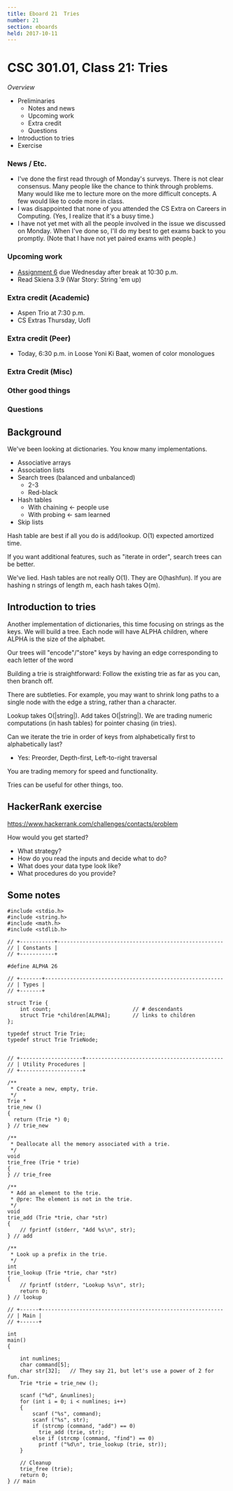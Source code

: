 ```yaml
---
title: Eboard 21  Tries
number: 21
section: eboards
held: 2017-10-11
---
```

CSC 301.01, Class 21:  Tries
============================

_Overview_

* Preliminaries
    * Notes and news
    * Upcoming work
    * Extra credit
    * Questions
* Introduction to tries
* Exercise

### News / Etc.

* I've done the first read through of Monday's surveys.  There is not
  clear consensus.  Many people like the chance to think through problems.
  Many would like me to lecture more on the more difficult concepts.
  A few would like to code more in class.
* I was disappointed that none of you attended the CS Extra on Careers
  in Computing.  (Yes, I realize that it's a busy time.)
* I have not yet met with all the people involved in the issue we discussed
  on Monday.  When I've done so, I'll do my best to get exams back to you
  promptly.  (Note that I have not yet paired exams with people.)

### Upcoming work

* [Assignment 6](../assignments/assignment06) due Wednesday after
  break at 10:30 p.m.
* Read Skiena 3.9 (War Story: String 'em up)

### Extra credit (Academic)

* Aspen Trio at 7:30 p.m.
* CS Extras Thursday, UofI

### Extra credit (Peer)

* Today, 6:30 p.m. in Loose Yoni Ki Baat, women of color monologues

### Extra Credit (Misc)

### Other good things

### Questions

Background
----------

We've been looking at dictionaries.  You know many implementations.

* Associative arrays
* Association lists
* Search trees (balanced and unbalanced)
    * 2-3
    * Red-black
* Hash tables
    * With chaining <- people use
    * With probing <- sam learned
* Skip lists

Hash table are best if all you do is add/lookup.  O(1) expected amortized
time.

If you want additional features, such as "iterate in order", search trees
can be better.

We've lied.  Hash tables are not really O(1).  They are O(hashfun).  If
you are hashing n strings of length m, each hash takes O(m).

Introduction to tries
---------------------

Another implementation of dictionaries, this time focusing on strings as
the keys.  We will build a tree.  Each node will have ALPHA children,
where ALPHA is the size of the alphabet.

Our trees will "encode"/"store" keys by having an edge corresponding to
each letter of the word

Building a trie is straightforward: Follow the existing trie as far as
you can, then branch off.

There are subtleties.  For example, you may want to shrink long paths
to a single node with the edge a string, rather than a character.

Lookup takes O(|string|).  Add takes O(|string|).  We are trading numeric
computations (in hash tables) for pointer chasing (in tries).

Can we iterate the trie in order of keys from alphabetically first to
alphabetically last?

* Yes: Preorder, Depth-first, Left-to-right traversal

You are trading memory for speed and functionality.

Tries can be useful for other things, too.

HackerRank exercise
-------------------

<https://www.hackerrank.com/challenges/contacts/problem>

How would you get started?

* What strategy?
* How do you read the inputs and decide what to do?
* What does your data type look like?
* What procedures do you provide?

Some notes
----------

```
#include <stdio.h>
#include <string.h>
#include <math.h>
#include <stdlib.h>

// +-----------+-----------------------------------------------------
// | Constants |
// +-----------+

#define ALPHA 26

// +-------+---------------------------------------------------------
// | Types |
// +-------+

struct Trie {
    int count;                          // # descendants
    struct Trie *children[ALPHA];       // links to children
};

typedef struct Trie Trie;
typedef struct Trie TrieNode;


// +--------------------+--------------------------------------------
// | Utility Procedures |
// +--------------------+

/**
 * Create a new, empty, trie.
 */
Trie *
trie_new ()
{
  return (Trie *) 0;
} // trie_new

/**
 * Deallocate all the memory associated with a trie.
 */
void
trie_free (Trie * trie)
{
} // trie_free

/**
 * Add an element to the trie.
 * @pre: The element is not in the trie.
 */
void 
trie_add (Trie *trie, char *str)
{
    // fprintf (stderr, "Add %s\n", str);
} // add

/**
 * Look up a prefix in the trie.
 */
int
trie_lookup (Trie *trie, char *str)
{
    // fprintf (stderr, "Lookup %s\n", str);
    return 0;
} // lookup

// +------+----------------------------------------------------------
// | Main |
// +------+

int 
main() 
{
    
    int numlines;
    char command[5];
    char str[32];   // They say 21, but let's use a power of 2 for fun.
    Trie *trie = trie_new ();
    
    scanf ("%d", &numlines);
    for (int i = 0; i < numlines; i++)
    {
        scanf ("%s", command);
        scanf ("%s", str);
        if (strcmp (command, "add") == 0)
          trie_add (trie, str);
        else if (strcmp (command, "find") == 0)
          printf ("%d\n", trie_lookup (trie, str));
    }

    // Cleanup
    trie_free (trie);
    return 0;
} // main

```
